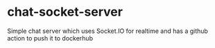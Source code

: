 # chat-socket-server

Simple chat server which uses Socket.IO for realtime and has a github action to push it to dockerhub
